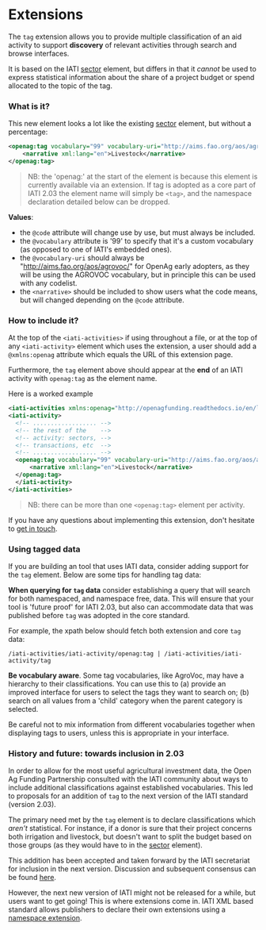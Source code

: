 # Extensions

The `tag` extension allows you to provide multiple classification of an aid activity to support **discovery** of relevant activities through search and browse interfaces. 

It is based on the IATI [sector](http://iatistandard.org/202/activity-standard/iati-activities/iati-activity/sector/) element, but differs in that it _cannot_ be used to express statistical information about the share of a project budget or spend allocated to the topic of the tag. 

### What is it?

This new element looks a lot like the existing [sector](http://iatistandard.org/202/activity-standard/iati-activities/iati-activity/sector/) element, but without a percentage:

```xml
<openag:tag vocabulary="99" vocabulary-uri="http://aims.fao.org/aos/agrovoc/" code="c_4397">
    <narrative xml:lang="en">Livestock</narrative>
</openag:tag>
```

> NB: the 'openag:' at the start of the element is because this element is currently available via an extension. If tag is adopted as a core part of IATI 2.03 the element name will simply be `<tag>`, and the namespace declaration detailed below can be dropped.

**Values**:

* the `@code` attribute will change use by use, but must always be included.
* the `@vocabulary` attribute is '99' to specify that it's a custom vocabulary (as opposed to one of IATI's embedded ones).
* the `@vocabulary-uri` should always be "http://aims.fao.org/aos/agrovoc/" for OpenAg early adopters, as they will be using the AGROVOC vocabulary, but in principle this can be used with any codelist.
* the `<narrative>` should be included to show users what the code means, but will changed depending on the `@code` attribute.

### How to include it?

At the top of the `<iati-activities>` if using throughout a file, or at the top of any `<iati-activity>` element which uses the extension, a user should add a `@xmlns:openag` attribute which equals the URL of this extension page.

Furthermore, the `tag` element above should appear at the **end** of an IATI activity with `openag:tag` as the element name.

Here is a worked example

```xml
<iati-activities xmlns:openag="http://openagfunding.readthedocs.io/en/latest/extensions/" version="2.02">
<iati-activity>
  <!-- .................. -->
  <!-- the rest of the    -->
  <!-- activity: sectors, -->
  <!-- transactions, etc  -->
  <!-- .................. -->
  <openag:tag vocabulary="99" vocabulary-uri="http://aims.fao.org/aos/agrovoc/" code="c_4397">
      <narrative xml:lang="en">Livestock</narrative>
  </openag:tag>
  </iati-activity>
</iati-activities>
```

> NB: there can be more than one `<openag:tag>` element per activity.

If you have any questions about implementing this extension, don't hesitate to [get in touch](http://openagfunding.readthedocs.io/en/latest/contact/).

### Using tagged data

If you are building an tool that uses IATI data, consider adding support for the `tag` element. Below are some tips for handling tag data:

**When querying for `tag` data** consider establishing a query that will search for both namespaced, and namespace free, data. This will ensure that your tool is 'future proof' for IATI 2.03, but also can accommodate data that was published before `tag` was adopted in the core standard. 

For example, the xpath below should fetch both extension and core `tag` data:

```xpath
/iati-activities/iati-activity/openag:tag | /iati-activities/iati-activity/tag
```

**Be vocabulary aware**. Some tag vocabularies, like AgroVoc, may have a hierarchy to their classifications. You can use this to (a) provide an improved interface for users to select the tags they want to search on; (b) search on all values from a 'child' category when the parent category is selected.

Be careful not to mix information from different vocabularies together when displaying tags to users, unless this is appropriate in your interface.

### History and future: towards inclusion in 2.03

In order to allow for the most useful agricultural investment data, the Open Ag Funding Partnership consulted with the IATI community about ways to include additional classifications against established vocabularies. This led to proposals for an addition of `tag` to the next version of the IATI standard (version 2.03).

The primary need met by the `tag` element is to declare classifications which _aren't_ statistical. For instance, if a donor is sure that their project concerns both irrigation and livestock, but doesn't want to split the budget based on those groups (as they would have to in the [sector](http://iatistandard.org/202/activity-standard/iati-activities/iati-activity/sector/) element).

This addition has been accepted and taken forward by the IATI secretariat for inclusion in the next version. Discussion and subsequent consensus can be found [here](discuss_link).

However, the next new version of IATI might not be released for a while, but users want to get going!  This is where extensions come in. IATI XML based standard allows publishers to declare their own extensions using a [namespace extension](http://iatistandard.org/202/namespaces-extensions/).


